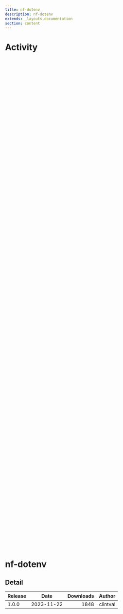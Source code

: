 ```yaml
---
title: nf-dotenv
description: nf-dotenv
extends: _layouts.documentation
section: content
---
```


# Activity

<div style="position: relative; height:40vh; width:80vw">
    <canvas id="releases"></canvas>
</div>
<script type="module" src="docs/nf-dotenv/nf-dotenv.js"></script>

# nf-dotenv
        

## Detail

| Release                               | Date | Downloads                        | Author |
| :------------ | :---------: | ------: | -----------: |
 | 1.0.0 | 2023-11-22 | 1848 | clintval |
